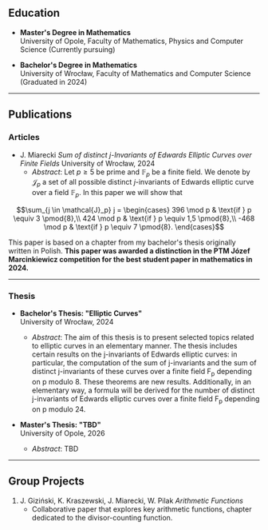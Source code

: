 ## Education

- **Master's Degree in Mathematics**  
  University of Opole, Faculty of Mathematics, Physics and Computer Science (Currently pursuing)

- **Bachelor's Degree in Mathematics**  
  University of Wrocław, Faculty of Mathematics and Computer Science (Graduated in 2024)  

---

## Publications

### Articles

- J. Miarecki *Sum of distinct j-Invariants of Edwards Elliptic Curves over Finite Fields* 
  University of Wrocław, 2024  
  - *Abstract*: Let $p \ge 5$ be prime and $\mathbb{F}_p$ be a finite field. We denote by $\mathcal{J}_p$ a set of all possible distinct $j$-invariants of Edwards elliptic curve over a field $\mathbb{F}_p$. In this paper we will show that
```math
\sum_{j \in \mathcal{J}_p} j =
\begin{cases}
    396 \mod p & \text{if } p \equiv 3 \pmod{8},\\
    424 \mod p & \text{if } p \equiv 1,5 \pmod{8},\\
    -468 \mod p & \text{if } p \equiv 7 \pmod{8}.
\end{cases}
```
This paper is based on a chapter from my bachelor's thesis originally written in Polish.
**This paper was awarded a distinction in the PTM Józef Marcinkiewicz competition for the best student paper in mathematics in 2024.**

---

### Thesis

- **Bachelor's Thesis: "Elliptic Curves"**  
  University of Wrocław, 2024  
  - *Abstract*: The aim of this thesis is to present selected topics related to elliptic curves in an elementary manner. The thesis includes certain results on the j-invariants of Edwards elliptic curves: in particular, the computation of the sum of j-invariants and the sum of distinct j-invariants of these curves over a finite field F<sub>p</sub> depending on p modulo 8. These theorems are new results. Additionally, in an elementary way, a formula will be derived for the number of distinct j-invariants of Edwards elliptic curves over a finite field F<sub>p</sub> depending on p modulo 24.

- **Master's Thesis: "TBD"**  
  University of Opole, 2026
  - *Abstract*: TBD
  
---

## Group Projects

1. J. Giziński, K. Kraszewski, J. Miarecki, W. Pilak *Arithmetic Functions*  
   - Collaborative paper that explores key arithmetic functions, chapter dedicated to the divisor-counting function.
     

